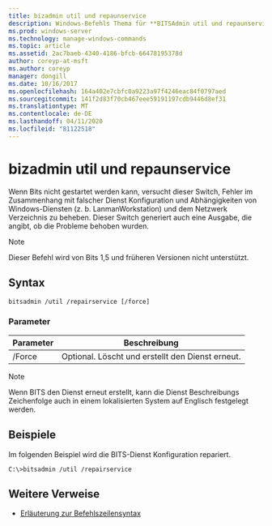 ```yaml
---
title: bizadmin util und repaunservice
description: Windows-Befehls Thema für **BITSAdmin util und repaunservice**, das bekannte Probleme in verschiedenen Versionen des Bits-diensdienstanweises korrigiert.
ms.prod: windows-server
ms.technology: manage-windows-commands
ms.topic: article
ms.assetid: 2ac7baeb-4340-4186-bfcb-66478195378d
author: coreyp-at-msft
ms.author: coreyp
manager: dongill
ms.date: 10/16/2017
ms.openlocfilehash: 164a402e7cbfc0a9223a97f4246eac84f0797aed
ms.sourcegitcommit: 141f2d83f70cb467eee59191197cdb9446d8ef31
ms.translationtype: MT
ms.contentlocale: de-DE
ms.lasthandoff: 04/11/2020
ms.locfileid: "81122518"
---
```

# <a name="bitsadmin-util-and-repairservice"></a>bizadmin util und repaunservice

Wenn Bits nicht gestartet werden kann, versucht dieser Switch, Fehler im Zusammenhang mit falscher Dienst Konfiguration und Abhängigkeiten von Windows-Diensten (z. b. LanmanWorkstation) und dem Netzwerk Verzeichnis zu beheben. Dieser Switch generiert auch eine Ausgabe, die angibt, ob die Probleme behoben wurden.

> [!NOTE]
> Dieser Befehl wird von Bits 1,5 und früheren Versionen nicht unterstützt.

## <a name="syntax"></a>Syntax

```
bitsadmin /util /repairservice [/force]
```

### <a name="parameters"></a>Parameter

| Parameter | Beschreibung |
| --------- | ----------- |
| /Force | Optional. Löscht und erstellt den Dienst erneut.|

> [!NOTE]
> Wenn BITS den Dienst erneut erstellt, kann die Dienst Beschreibungs Zeichenfolge auch in einem lokalisierten System auf Englisch festgelegt werden.

## <a name="examples"></a>Beispiele

Im folgenden Beispiel wird die BITS-Dienst Konfiguration repariert.

```
C:\>bitsadmin /util /repairservice
```

## <a name="additional-references"></a>Weitere Verweise

- [Erläuterung zur Befehlszeilensyntax](command-line-syntax-key.md)